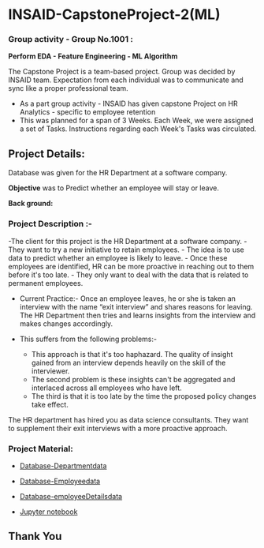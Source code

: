 # INSAID-CapstoneProject-2(ML)

### Group activity - Group No.1001 : ###


**Perform EDA - Feature Engineering - ML Algorithm**

The Capstone Project is a team-based project. Group was decided by INSAID team. Expectation from each individual was to communicate and sync like a proper professional team. 

- As a part group activity - INSAID has given capstone Project on HR Analytics - specific to employee retention 
- This was planned for a span of 3 Weeks. Each Week, we were assigned a set of Tasks. Instructions regarding each Week's Tasks was circulated.

## Project Details:
Database was given for the HR Department at a software company.

**Objective** was to Predict whether an employee will stay or leave.

**Back ground:**
### Project Description :- ###
-The client for this project is the HR Department at a software company.
    - They want to try a new initiative to retain employees.
    - The idea is to use data to predict whether an employee is likely to leave.
    - Once these employees are identified, HR can be more proactive in reaching out to them before it's too late.
    - They only want to deal with the data that is related to permanent employees.

- Current Practice:-
Once an employee leaves, he or she is taken an interview with the name “exit interview” and shares reasons for leaving. The HR Department then tries and learns insights from the interview and makes changes accordingly.

- This suffers from the following problems:-
    - This approach is that it's too haphazard. The quality of insight gained from an interview depends heavily on the skill of the interviewer.
    - The second problem is these insights can't be aggregated and interlaced across all employees who have left.
    - The third is that it is too late by the time the proposed policy changes take effect.

The HR department has hired you as data science consultants. They want to supplement their exit interviews with a more proactive approach.

### Project Material:
- [Database-Departmentdata](https://github.com/jmps967/INSAID-COURSE-PROJECTS/blob/main/CAPSTONE-2(ML)/department_data.csv)
- [Database-Employeedata](https://github.com/jmps967/INSAID-COURSE-PROJECTS/blob/main/CAPSTONE-2(ML)/employee_data.csv)
- [Database-employeeDetailsdata](https://github.com/jmps967/INSAID-COURSE-PROJECTS/blob/main/CAPSTONE-2(ML)/employee_details_data.csv)

- [Jupyter notebook](https://github.com/jmps967/INSAID-COURSE-PROJECTS/blob/main/CAPSTONE-2(ML)/Final_submitted/1001_GCD_Captone_Project.zip)

## Thank You ##


